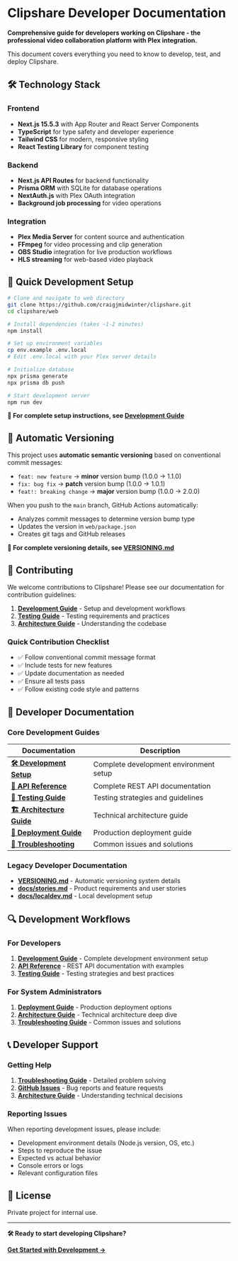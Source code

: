 # Clipshare Developer Documentation

**Comprehensive guide for developers working on Clipshare - the professional video collaboration platform with Plex integration.**

This document covers everything you need to know to develop, test, and deploy Clipshare.

## 🛠️ Technology Stack

### **Frontend**
- **Next.js 15.5.3** with App Router and React Server Components
- **TypeScript** for type safety and developer experience
- **Tailwind CSS** for modern, responsive styling
- **React Testing Library** for component testing

### **Backend**
- **Next.js API Routes** for backend functionality
- **Prisma ORM** with SQLite for database operations
- **NextAuth.js** with Plex OAuth integration
- **Background job processing** for video operations

### **Integration**
- **Plex Media Server** for content source and authentication
- **FFmpeg** for video processing and clip generation
- **OBS Studio** integration for live production workflows
- **HLS streaming** for web-based video playback

## 🚀 Quick Development Setup

```bash
# Clone and navigate to web directory
git clone https://github.com/craigjmidwinter/clipshare.git
cd clipshare/web

# Install dependencies (takes ~1-2 minutes)
npm install

# Set up environment variables
cp env.example .env.local
# Edit .env.local with your Plex server details

# Initialize database
npx prisma generate
npx prisma db push

# Start development server
npm run dev
```

**📖 For complete setup instructions, see [Development Guide](./docs/DEVELOPMENT.md)**

## 🔄 Automatic Versioning

This project uses **automatic semantic versioning** based on conventional commit messages:

- `feat: new feature` → **minor** version bump (1.0.0 → 1.1.0)
- `fix: bug fix` → **patch** version bump (1.0.0 → 1.0.1)  
- `feat!: breaking change` → **major** version bump (1.0.0 → 2.0.0)

When you push to the `main` branch, GitHub Actions automatically:
- Analyzes commit messages to determine version bump type
- Updates the version in `web/package.json`
- Creates git tags and GitHub releases

**📖 For complete versioning details, see [VERSIONING.md](./VERSIONING.md)**

## 🤝 Contributing

We welcome contributions to Clipshare! Please see our documentation for contribution guidelines:

1. **[Development Guide](./docs/DEVELOPMENT.md)** - Setup and development workflows
2. **[Testing Guide](./docs/TESTING.md)** - Testing requirements and practices
3. **[Architecture Guide](./docs/ARCHITECTURE.md)** - Understanding the codebase

### **Quick Contribution Checklist**
- ✅ Follow conventional commit message format
- ✅ Include tests for new features
- ✅ Update documentation as needed
- ✅ Ensure all tests pass
- ✅ Follow existing code style and patterns

## 📖 Developer Documentation

### **Core Development Guides**
| Documentation | Description |
|---------------|-------------|
| **[🛠️ Development Setup](./docs/DEVELOPMENT.md)** | Complete development environment setup |
| **[🔌 API Reference](./docs/API.md)** | Complete REST API documentation |
| **[🧪 Testing Guide](./docs/TESTING.md)** | Testing strategies and guidelines |
| **[🏗️ Architecture Guide](./docs/ARCHITECTURE.md)** | Technical architecture guide |
| **[🚀 Deployment Guide](./docs/DEPLOYMENT.md)** | Production deployment guide |
| **[🔧 Troubleshooting](./docs/TROUBLESHOOTING.md)** | Common issues and solutions |

### **Legacy Developer Documentation**
- **[VERSIONING.md](./VERSIONING.md)** - Automatic versioning system details
- **[docs/stories.md](./docs/stories.md)** - Product requirements and user stories
- **[docs/localdev.md](./docs/localdev.md)** - Local development setup

## 🔍 Development Workflows

### For Developers
1. **[Development Guide](./docs/DEVELOPMENT.md)** - Complete development environment setup
2. **[API Reference](./docs/API.md)** - REST API documentation with examples
3. **[Testing Guide](./docs/TESTING.md)** - Testing strategies and best practices

### For System Administrators
1. **[Deployment Guide](./docs/DEPLOYMENT.md)** - Production deployment options
2. **[Architecture Guide](./docs/ARCHITECTURE.md)** - Technical architecture deep dive
3. **[Troubleshooting Guide](./docs/TROUBLESHOOTING.md)** - Common issues and solutions

## 📞 Developer Support

### **Getting Help**
1. **[Troubleshooting Guide](./docs/TROUBLESHOOTING.md)** - Detailed problem solving
2. **[GitHub Issues](https://github.com/craigjmidwinter/clipshare/issues)** - Bug reports and feature requests
3. **[Architecture Guide](./docs/ARCHITECTURE.md)** - Understanding technical decisions

### **Reporting Issues**
When reporting development issues, please include:
- Development environment details (Node.js version, OS, etc.)
- Steps to reproduce the issue
- Expected vs actual behavior
- Console errors or logs
- Relevant configuration files

## 📄 License

Private project for internal use.

---

**🛠️ Ready to start developing Clipshare?**

**[Get Started with Development →](./docs/DEVELOPMENT.md)**